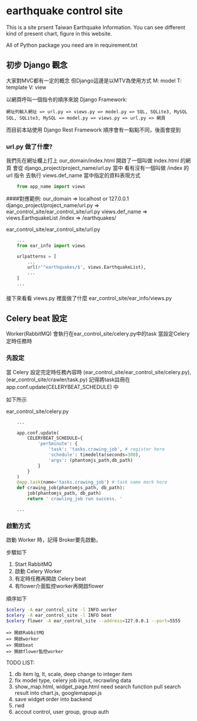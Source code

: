 # earthquake control site

This is a site prsent Taiwan Earthquake Information. You can see different kind of present chart, figure in this website.

All of Python package you need are in requirement.txt


## 初步 Django 觀念
大家對MVC都有一定的概念
但Django這邊是以MTV為使用方式
M: model
T: template
V: view


以網頁呼叫一個指令的順序來說
Django Framework:

    網址列輸入網址 => url.py => views.py => model.py => SQL, SQLite3, MySQL
    SQL, SQLite3, MySQL => model.py => views.py => url.py => 網頁

而目前本站使用 Django Rest Framework 順序會有一點點不同，後面會提到

### url.py 做了什麼?

我們先在網址欄上打上 our_domain/index.html 開啟了一個叫做 index.html 的網頁
會從 django_project/project_name/url.py 當中
看有沒有一個叫做 /index 的 url 指令
去執行 views.def_name 當中指定的資料表現方式

```python
	from app_name import views
```

####對應範例: 
our_domain => localhost or 127.0.0.1
django_project/project_name/url.py => ear_control_site/ear_control_site/url.py
views.def_name => views.EarthquakeList
/index => /earthquakes/

ear_control_site/ear_control_site/url.py
```python
	...
	from ear_info import views

	urlpatterns = [
		...
		url(r'^earthquakes/$', views.EarthquakeList),
		...
	]
	...
```

#### 

接下來看看 views.py 裡面做了什麼
ear_control_site/ear_info/views.py

## Celery beat 設定

Worker(RabbitMQ) 會執行在ear_control_site/celery.py中的task
當設定Celery定時任務時

### 先設定

當 Celery 設定完定時任務內容時 (ear_control_site/ear_control_site/celery.py), (ear_control_site/crawler/task.py)
記得將task註冊在 app.conf.update(CELERYBEAT_SCHEDULE) 中

如下所示

ear_control_site/celery.py
```python
	...

	app.conf.update(
		CELERYBEAT_SCHEDULE={
			'per5minute': {
				'task': 'tasks.crawing_job', # register here
				'schedule': timedelta(seconds=300),
				'args': (phantomjs_path,db_path)
			}
		}
	)
	@app.task(name='tasks.crawing_job') # task name mark here
	def crawing_job(phantomjs_path, db_path):
		job(phantomjs_path, db_path)
		return ' crawling_job run success. '

	...
```


### 啟動方式

啟動 Worker 時，記得 Broker要先啟動，

步驟如下

1. Start RabbitMQ
2. 啟動 Celery Worker
3. 有定時任務再開啟 Celery beat
4. 有flower介面監控worker再開啟flower

順序如下

```Bash
$celery -A ear_control_site -l INFO worker
$celery -A ear_control_site -l INFO beat
$celery flower -A ear_control_site --address=127.0.0.1 --port=5555
```
	
	=> 開啟RabbitMQ
	=> 開啟worker
	=> 開啟beat
	=> 開啟flower監控worker

TODO LIST: 
1. db item lg, lt, scale, deep change to integer item
2. fix model type, celery job input, recrawling data
3. show_map.html, widget_page.html need search function pull search result into chart.js, googlemapapi.js
4. save widget order into backend
5. rwd
6. accout control, user group, group auth